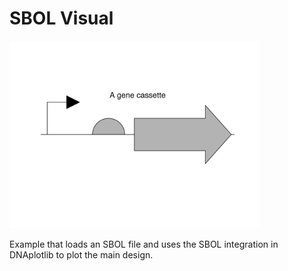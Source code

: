# SBOL Visual

<img src="sbol_visual.png" width="400px"/>

Example that loads an SBOL file and uses the SBOL integration in DNAplotlib to plot the main design.
